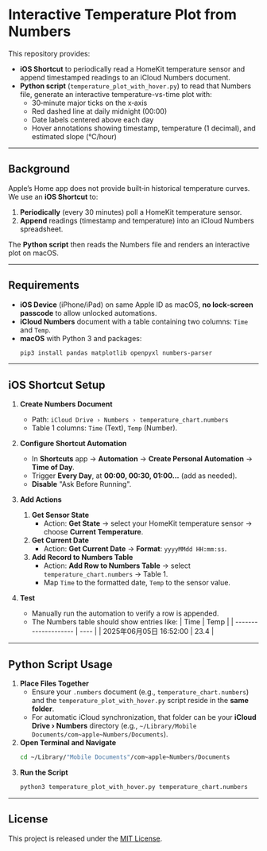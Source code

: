 # Interactive Temperature Plot from Numbers

This repository provides:

- **iOS Shortcut** to periodically read a HomeKit temperature sensor and append timestamped readings to an iCloud Numbers document.
- **Python script** (`temperature_plot_with_hover.py`) to read that Numbers file, generate an interactive temperature-vs-time plot with:
  - 30‑minute major ticks on the x‑axis
  - Red dashed line at daily midnight (00:00)
  - Date labels centered above each day
  - Hover annotations showing timestamp, temperature (1 decimal), and estimated slope (°C/hour)

---

## Background

Apple’s Home app does not provide built‑in historical temperature curves. We use an **iOS Shortcut** to:

1. **Periodically** (every 30 minutes) poll a HomeKit temperature sensor.
2. **Append** readings (timestamp and temperature) into an iCloud Numbers spreadsheet.

The **Python script** then reads the Numbers file and renders an interactive plot on macOS.

---

## Requirements

- **iOS Device** (iPhone/iPad) on same Apple ID as macOS, **no lock‑screen passcode** to allow unlocked automations.
- **iCloud Numbers** document with a table containing two columns: `Time` and `Temp`.
- **macOS** with Python 3 and packages:
  ```bash
  pip3 install pandas matplotlib openpyxl numbers-parser
  ```

---

## iOS Shortcut Setup

1. **Create Numbers Document**
   - Path: `iCloud Drive › Numbers › temperature_chart.numbers`
   - Table 1 columns: `Time` (Text), `Temp` (Number).

2. **Configure Shortcut Automation**
   - In **Shortcuts** app → **Automation** → **Create Personal Automation** → **Time of Day**.
   - Trigger **Every Day**, at **00:00, 00:30, 01:00...** (add as needed).
   - **Disable** "Ask Before Running".

3. **Add Actions**
   1. **Get Sensor State**
      - Action: **Get State** → select your HomeKit temperature sensor → choose **Current Temperature**.
   2. **Get Current Date**
      - Action: **Get Current Date** → **Format**: `yyyyMMdd HH:mm:ss`.
   3. **Add Record to Numbers Table**
      - Action: **Add Row to Numbers Table** → select `temperature_chart.numbers` → Table 1.
      - Map `Time` to the formatted date, `Temp` to the sensor value.

4. **Test**
   - Manually run the automation to verify a row is appended.
   - The Numbers table should show entries like:
     | Time                   | Temp   |
     | -------------------- | ---- |
     | 2025年06月05日 16:52:00 | 23.4 |

---

## Python Script Usage

1. **Place Files Together**
   - Ensure your `.numbers` document (e.g., `temperature_chart.numbers`) and the `temperature_plot_with_hover.py` script reside in the **same folder**.  
   - For automatic iCloud synchronization, that folder can be your **iCloud Drive › Numbers** directory (e.g., `~/Library/Mobile Documents/com~apple~Numbers/Documents`).
2. **Open Terminal and Navigate**
   ```bash
   cd ~/Library/"Mobile Documents"/com~apple~Numbers/Documents
   ```
3. **Run the Script**
   ```bash
   python3 temperature_plot_with_hover.py temperature_chart.numbers
   ```

---

## License

This project is released under the [MIT License](LICENSE).


